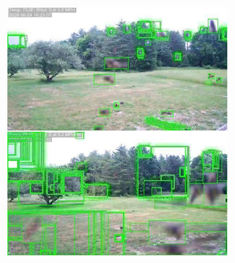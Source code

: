 ![20200624-162114-165119](in/20200624/20200624-162114-165119_0_.jpg)
![20200624-165124-172129](in/20200624/20200624-165124-172129_0_.jpg)
